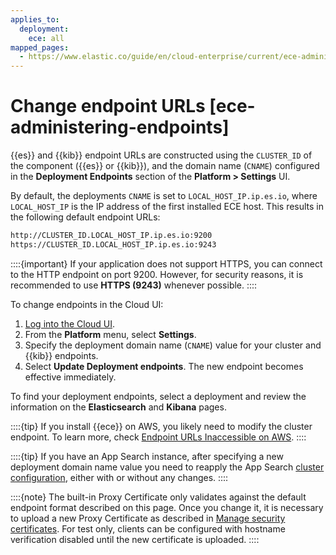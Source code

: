 ```yaml
---
applies_to:
  deployment:
    ece: all
mapped_pages:
  - https://www.elastic.co/guide/en/cloud-enterprise/current/ece-administering-endpoints.html
---
```


# Change endpoint URLs [ece-administering-endpoints]

{{es}} and {{kib}} endpoint URLs are constructed using the `CLUSTER_ID` of the component ({{es}} or {{kib}}), and the domain name (`CNAME`) configured in the **Deployment Endpoints** section of the **Platform > Settings** UI.

By default, the deployments `CNAME` is set to `LOCAL_HOST_IP.ip.es.io`, where `LOCAL_HOST_IP` is the IP address of the first installed ECE host. This results in the following default endpoint URLs:

```sh
http://CLUSTER_ID.LOCAL_HOST_IP.ip.es.io:9200
https://CLUSTER_ID.LOCAL_HOST_IP.ip.es.io:9243
```

::::{important}
If your application does not support HTTPS, you can connect to the HTTP endpoint on port 9200. However, for security reasons, it is recommended to use **HTTPS (9243)** whenever possible.
::::

To change endpoints in the Cloud UI:

1. [Log into the Cloud UI](log-into-cloud-ui.md).
2. From the **Platform** menu, select **Settings**.
3. Specify the deployment domain name (`CNAME`) value for your cluster and {{kib}} endpoints.
4. Select **Update Deployment endpoints**. The new endpoint becomes effective immediately.

To find your deployment endpoints, select a deployment and review the information on the **Elasticsearch** and **Kibana** pages.

::::{tip}
If you install {{ece}} on AWS, you likely need to modify the cluster endpoint. To learn more, check [Endpoint URLs Inaccessible on AWS](../../../troubleshoot/deployments/cloud-enterprise/common-issues.md#ece-aws-private-ip).
::::

::::{tip}
If you have an App Search instance, after specifying a new deployment domain name value you need to reapply the App Search [cluster configuration](advanced-cluster-configuration.md), either with or without any changes.
::::

::::{note}
The built-in Proxy Certificate only validates against the default endpoint format described on this page. Once you change it, it is necessary to upload a new Proxy Certificate as described in [Manage security certificates](/deploy-manage/security/secure-your-elastic-cloud-enterprise-installation/manage-security-certificates.md). For test only, clients can be configured with hostname verification disabled until the new certificate is uploaded.
::::
